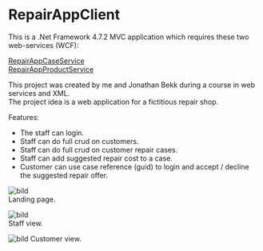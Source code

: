 # RepairAppClient
This is a .Net Framework 4.7.2 MVC application which requires these two web-services (WCF):  
  
[RepairAppCaseService](https://github.com/mattsell82/RepairApp)  
[RepairAppProductService](https://github.com/mattsell82/RepairAppProductService)  
  
This project was created by me and Jonathan Bekk during a course in web services and XML.  
The project idea is a web application for a fictitious repair shop.  
  
Features:  
* The staff can login.
* Staff can do full crud on customers.
* Staff can do full crud on customer repair cases.
* Staff can add suggested repair cost to a case.
* Customer can use case reference (guid) to login and accept / decline the suggested repair offer.  
  
![bild](https://user-images.githubusercontent.com/69501706/218212831-6606b87c-13e4-417a-8895-d9c8f1cc6ee3.png)  
Landing page.
  
![bild](https://user-images.githubusercontent.com/69501706/218213600-997bb3ec-12c7-4ab0-901b-c9b731aa4876.png)  
Staff view.
  
![bild](https://user-images.githubusercontent.com/69501706/218213909-d5b8f3fb-c239-4d35-8910-8c63b00e81f8.png)
Customer view.
